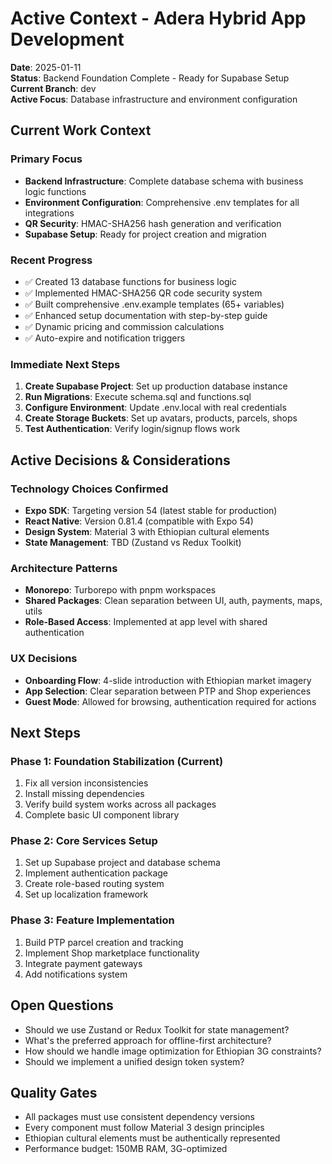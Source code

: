 # Active Context - Adera Hybrid App Development

**Date**: 2025-01-11  
**Status**: Backend Foundation Complete - Ready for Supabase Setup  
**Current Branch**: dev  
**Active Focus**: Database infrastructure and environment configuration

## Current Work Context

### Primary Focus
- **Backend Infrastructure**: Complete database schema with business logic functions
- **Environment Configuration**: Comprehensive .env templates for all integrations
- **QR Security**: HMAC-SHA256 hash generation and verification
- **Supabase Setup**: Ready for project creation and migration

### Recent Progress
- ✅ Created 13 database functions for business logic
- ✅ Implemented HMAC-SHA256 QR code security system
- ✅ Built comprehensive .env.example templates (65+ variables)
- ✅ Enhanced setup documentation with step-by-step guide
- ✅ Dynamic pricing and commission calculations
- ✅ Auto-expire and notification triggers

### Immediate Next Steps
1. **Create Supabase Project**: Set up production database instance
2. **Run Migrations**: Execute schema.sql and functions.sql
3. **Configure Environment**: Update .env.local with real credentials
4. **Create Storage Buckets**: Set up avatars, products, parcels, shops
5. **Test Authentication**: Verify login/signup flows work

## Active Decisions & Considerations

### Technology Choices Confirmed
- **Expo SDK**: Targeting version 54 (latest stable for production)
- **React Native**: Version 0.81.4 (compatible with Expo 54)
- **Design System**: Material 3 with Ethiopian cultural elements
- **State Management**: TBD (Zustand vs Redux Toolkit)

### Architecture Patterns
- **Monorepo**: Turborepo with pnpm workspaces
- **Shared Packages**: Clean separation between UI, auth, payments, maps, utils
- **Role-Based Access**: Implemented at app level with shared authentication

### UX Decisions
- **Onboarding Flow**: 4-slide introduction with Ethiopian market imagery
- **App Selection**: Clear separation between PTP and Shop experiences
- **Guest Mode**: Allowed for browsing, authentication required for actions

## Next Steps

### Phase 1: Foundation Stabilization (Current)
1. Fix all version inconsistencies
2. Install missing dependencies
3. Verify build system works across all packages
4. Complete basic UI component library

### Phase 2: Core Services Setup
1. Set up Supabase project and database schema
2. Implement authentication package
3. Create role-based routing system
4. Set up localization framework

### Phase 3: Feature Implementation
1. Build PTP parcel creation and tracking
2. Implement Shop marketplace functionality
3. Integrate payment gateways
4. Add notifications system

## Open Questions
- Should we use Zustand or Redux Toolkit for state management?
- What's the preferred approach for offline-first architecture?
- How should we handle image optimization for Ethiopian 3G constraints?
- Should we implement a unified design token system?

## Quality Gates
- All packages must use consistent dependency versions
- Every component must follow Material 3 design principles
- Ethiopian cultural elements must be authentically represented
- Performance budget: 150MB RAM, 3G-optimized
